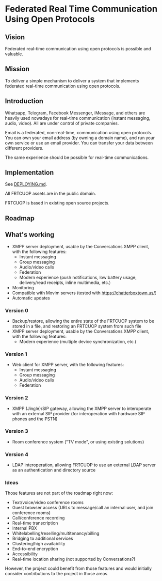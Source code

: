 # Federated Real Time Communication Using Open Protocols

## Vision

Federated real-time communication using open protocols is possible and valuable.

## Mission

To deliver a simple mechanism to deliver a system that implements federated real-time communication using open protocols.

## Introduction

Whatsapp, Telegram, Facebook Messenger, iMessage, and others are heavily used nowadays for real-time communication (instant messaging, audio, video). All are under control of private companies.

Email is a federated, non-real-time, communication using open protocols. You can own your email address (by owning a domain name), and run your own service or use an email provider. You can transfer your data between different providers.

The same experience should be possible for real-time communications.

## Implementation

See [DEPLOYING.md](DEPLOYING.md).

All FRTCUOP assets are in the public domain.

FRTCUOP is based in existing open source projects.

## Roadmap

## What's working

* XMPP server deployment, usable by the Conversations XMPP client, with the following features:
  * Instant messaging
  * Group messaging
  * Audio/video calls
  * Federation
  * Modern experience (push notifications, low battery usage, delivery/read receipts, inline multimedia, etc.)
* Monitoring
* Compatible with Movim servers (tested with https://chatterboxtown.us/)
* Automatic updates

### Version 0

* Backup/restore, allowing the entire state of the FRTCUOP system to be stored in a file, and restoring an FRTCUOP system from such file
* XMPP server deployment, usable by the Conversations XMPP client, with the following features:
  * Modern experience (multiple device synchronization, etc.)

### Version 1

* Web client for XMPP server, with the following features:
  * Instant messaging
  * Group messaging
  * Audio/video calls
  * Federation

### Version 2

* XMPP (Jingle)/SIP gateway, allowing the XMPP server to interoperate with an external SIP provider (for interoperation with hardware SIP phones and the PSTN)

### Version 3

* Room conference system ("TV mode", or using existing solutions)

### Version 4

* LDAP interoperation, allowing FRTCUOP to use an external LDAP server as an authentication and directory source

### Ideas

Those features are not part of the roadmap right now:

* Text/voice/video conference rooms
* Guest browser access (URLs to message/call an internal user, and join conference rooms)
* Call/conference recording
* Real-time transcription
* Internal PBX
* Whitelabelling/reselling/multitenancy/billing
* Bridging to additional services
* Clustering/high availability
* End-to-end encryption
* Accessibility
* Real-time location sharing (not supported by Conversations?)

However, the project could benefit from those features and would initially consider contributions to the project in those areas.
